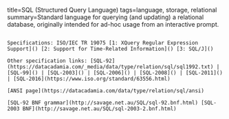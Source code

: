 title=SQL (Structured Query Language)
tags=language, storage, relational
summary=Standard language for querying (and updating) a relational database, originally intended for ad-hoc usage from an interactive prompt.
~~~~~~

Specifications: ISO/IEC TR 19075 [1: XQuery Regular Expression Support]() [2: Support for Time-Related Information]() [3: SQL/J]()

Other specification links: [SQL-92](https://datacadamia.com/_media/data/type/relation/sql/sql1992.txt) | [SQL-99]() | [SQL-2003]() | [SQL-2006]() | [SQL-2008]() | [SQL-2011]() | [SQL-2016](https://www.iso.org/standard/63556.html) 

[ANSI page](https://datacadamia.com/data/type/relation/sql/ansi)

[SQL-92 BNF grammar](http://savage.net.au/SQL/sql-92.bnf.html) [SQL-2003 BNF](http://savage.net.au/SQL/sql-2003-2.bnf.html)


